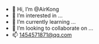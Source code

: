 - 👋 Hi, I’m @AirKong
- 👀 I’m interested in ...
- 🌱 I’m currently learning ...
- 💞️ I’m looking to collaborate on ...
- 📫 1454571871@qq.com

<!---
AirKong/AirKong is a ✨ special ✨ repository because its `README.md` (this file) appears on your GitHub profile.
You can click the Preview link to take a look at your changes.
--->
